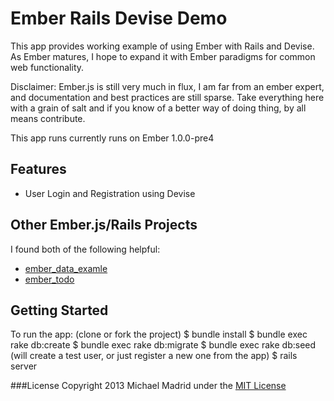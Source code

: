 Ember Rails Devise Demo
=======================

This app provides working example of using Ember with Rails and Devise.  As Ember matures, I hope to expand it with Ember
paradigms for common web functionality.

Disclaimer: Ember.js is still very much in flux, I am far from an ember expert, and documentation and best practices are still
sparse.  Take everything here with a grain of salt and if you know of a better way of doing thing, by all means contribute.

This app runs currently runs on Ember 1.0.0-pre4

Features
--------
* User Login and Registration using Devise

Other Ember.js/Rails Projects
-----------------------------

I found both of the following helpful:

* [ember_data_examle](https://github.com/dgeb/ember_data_example)
* [ember_todo](https://github.com/Skalar/ember_todo)

Getting Started
---------------

To run the app:
    (clone or fork the project)
    $ bundle install
    $ bundle exec rake db:create
    $ bundle exec rake db:migrate
    $ bundle exec rake db:seed    (will create a test user, or just register a new one from the app)
    $ rails server

###License
Copyright 2013 Michael Madrid under the [MIT License](http://opensource.org/licenses/MIT)

